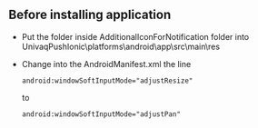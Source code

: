 ## Before installing application 

- Put the folder inside AdditionalIconForNotification folder into UnivaqPushIonic\platforms\android\app\src\main\res
- Change into the AndroidManifest.xml the line

  ``` android:windowSoftInputMode="adjustResize" ```
  
  to 

  ``` android:windowSoftInputMode="adjustPan" ```
